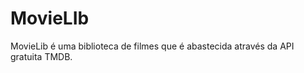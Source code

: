 # MovieLIb
<p> MovieLib é uma biblioteca de filmes que é abastecida através da API gratuita TMDB.</p>
